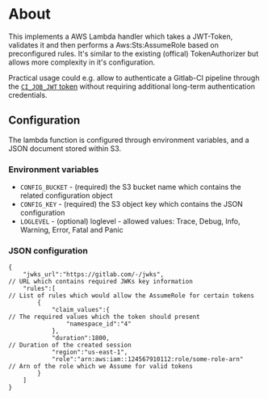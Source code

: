 
# About

This implements a AWS Lambda handler which takes a JWT-Token, validates it and then performs a Aws:Sts:AssumeRole based on preconfigured rules. It's similar to the existing (offical) TokenAuthorizer but allows more complexity in it's configuration.

Practical usage could e.g. allow to authenticate a Gitlab-CI pipeline through the [`CI_JOB_JWT` token](https://docs.gitlab.com/ee/ci/secrets/index.html) without requiring additional long-term authentication credentials. 

## Configuration

The lambda function is configured through environment variables, and a JSON document stored within S3.

### Environment variables

* `CONFIG_BUCKET` - (required) the S3 bucket name which contains the related configuration object
* `CONFIG_KEY` - (required) the S3 object key which contains the JSON configuration
* `LOGLEVEL` - (optional) loglevel - allowed values: Trace, Debug, Info, Warning, Error, Fatal and Panic 

### JSON configuration

```
{
    "jwks_url":"https://gitlab.com/-/jwks",                          // URL which contains required JWKs key information
    "rules":[                                                        // List of rules which would allow the AssumeRole for certain tokens
        {
            "claim_values":{                                         // The required values which the token should present
                "namespace_id":"4"
            },
            "duration":1800,                                         // Duration of the created session
            "region":"us-east-1",
            "role":"arn:aws:iam::124567910112:role/some-role-arn"    // Arn of the role which we Assume for valid tokens
        }
    ]
}
```

